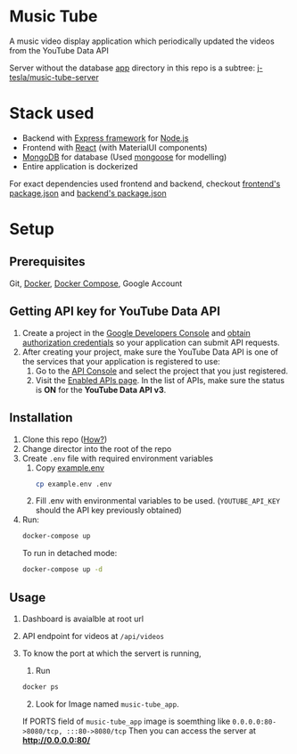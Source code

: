 # Music Tube

A music video display application which periodically updated the videos from the YouTube Data API

Server without the database [app](/app) directory in this repo is a subtree: [j-tesla/music-tube-server](https://github.com/j-tesla/music-tube-server)

# Stack used

- Backend with [Express framework](https://expressjs.com/) for [Node.js](https://nodejs.org/en/)
- Frontend with [React](https://reactjs.org/) (with MaterialUI components)
- [MongoDB](https://www.mongodb.com/) for database (Used [mongoose](https://mongoosejs.com/) for modelling)
- Entire application is dockerized

For exact dependencies used frontend and backend, checkout [frontend's package.json](/app/frontend/package.json) and [backend's package.json](/app/backend/package.json)

# Setup

## Prerequisites

Git, [Docker](https://docs.docker.com/get-docker/), [Docker Compose](https://docs.docker.com/compose/install/), Google Account
## Getting API key for YouTube Data API
1.  Create a project in the [Google Developers Console](https://console.developers.google.com/) and [obtain authorization credentials](https://developers.google.com/youtube/registering_an_application) so your application can submit API requests.
2.  After creating your project, make sure the YouTube Data API is one of the services that your application is registered to use:
    1.  Go to the [API Console](https://console.developers.google.com/) and select the project that you just registered.
    2.  Visit the [Enabled APIs page](https://console.developers.google.com/apis/enabled). In the list of APIs, make sure the status is **ON** for the **YouTube Data API v3**. 

## Installation

1.  Clone this repo ([How?](https://docs.github.com/en/repositories/creating-and-managing-repositories/cloning-a-repository))
2.  Change director into the root of the repo
3.  Create `.env` file with required environment variables
    1.  Copy [example.env](/example.env)
        ```sh
        cp example.env .env
        ```
    2.  Fill .env with environmental variables to be used. (`YOUTUBE_API_KEY` should the API key previously obtained)
5.  Run:
    ```sh
    docker-compose up
    ```
    To run in detached mode:
    ```sh
    docker-compose up -d
    ```

## Usage
1.  Dashboard is avaialble at root url
2.  API endpoint for videos at `/api/videos`
3.  To know the port at which the servert is running, 
    1.  Run 
    ```sh
    docker ps
    ```
    2. Look for Image named `music-tube_app`. 
    
    If PORTS field of `music-tube_app` image is soemthing like `0.0.0.0:80->8080/tcp, :::80->8080/tcp`
    Then you can access the server at **http://0.0.0.0:80/**
